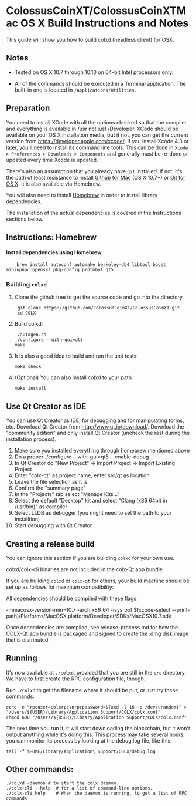 ColossusCoinXT/ColossusCoinXTMac OS X Build Instructions and Notes
====================================
This guide will show you how to build colxd (headless client) for OSX.

Notes
-----

* Tested on OS X 10.7 through 10.10 on 64-bit Intel processors only.

* All of the commands should be executed in a Terminal application. The
built-in one is located in `/Applications/Utilities`.

Preparation
-----------

You need to install XCode with all the options checked so that the compiler
and everything is available in /usr not just /Developer. XCode should be
available on your OS X installation media, but if not, you can get the
current version from https://developer.apple.com/xcode/. If you install
Xcode 4.3 or later, you'll need to install its command line tools. This can
be done in `Xcode > Preferences > Downloads > Components` and generally must
be re-done or updated every time Xcode is updated.

There's also an assumption that you already have `git` installed. If
not, it's the path of least resistance to install [Github for Mac](https://mac.github.com/)
(OS X 10.7+) or
[Git for OS X](https://code.google.com/p/git-osx-installer/). It is also
available via Homebrew.

You will also need to install [Homebrew](http://brew.sh) in order to install library
dependencies.

The installation of the actual dependencies is covered in the Instructions
sections below.

Instructions: Homebrew
----------------------

#### Install dependencies using Homebrew

        brew install autoconf automake berkeley-db4 libtool boost miniupnpc openssl pkg-config protobuf qt5

### Building `colxd`

1. Clone the github tree to get the source code and go into the directory.

        git clone https://github.com/ColossusCoinXT/ColossusCoinXT.git
        cd COLX

2.  Build colxd:

        ./autogen.sh
        ./configure --with-gui=qt5
        make

3.  It is also a good idea to build and run the unit tests:

        make check

4.  (Optional) You can also install colxd to your path:

        make install

Use Qt Creator as IDE
------------------------
You can use Qt Creator as IDE, for debugging and for manipulating forms, etc.
Download Qt Creator from http://www.qt.io/download/. Download the "community edition" and only install Qt Creator (uncheck the rest during the installation process).

1. Make sure you installed everything through homebrew mentioned above
2. Do a proper ./configure --with-gui=qt5 --enable-debug
3. In Qt Creator do "New Project" -> Import Project -> Import Existing Project
4. Enter "colx-qt" as project name, enter src/qt as location
5. Leave the file selection as it is
6. Confirm the "summary page"
7. In the "Projects" tab select "Manage Kits..."
8. Select the default "Desktop" kit and select "Clang (x86 64bit in /usr/bin)" as compiler
9. Select LLDB as debugger (you might need to set the path to your installtion)
10. Start debugging with Qt Creator

Creating a release build
------------------------
You can ignore this section if you are building `colxd` for your own use.

colxd/colx-cli binaries are not included in the colx-Qt.app bundle.

If you are building `colxd` or `colx-qt` for others, your build machine should be set up
as follows for maximum compatibility:

All dependencies should be compiled with these flags:

 -mmacosx-version-min=10.7
 -arch x86_64
 -isysroot $(xcode-select --print-path)/Platforms/MacOSX.platform/Developer/SDKs/MacOSX10.7.sdk

Once dependencies are compiled, see release-process.md for how the COLX-Qt.app
bundle is packaged and signed to create the .dmg disk image that is distributed.

Running
-------

It's now available at `./colxd`, provided that you are still in the `src`
directory. We have to first create the RPC configuration file, though.

Run `./colxd` to get the filename where it should be put, or just try these
commands:

    echo -e "rpcuser=colxrpc\nrpcpassword=$(xxd -l 16 -p /dev/urandom)" > "/Users/${USER}/Library/Application Support/COLX/colx.conf"
    chmod 600 "/Users/${USER}/Library/Application Support/COLX/colx.conf"

The next time you run it, it will start downloading the blockchain, but it won't
output anything while it's doing this. This process may take several hours;
you can monitor its process by looking at the debug.log file, like this:

    tail -f $HOME/Library/Application\ Support/COLX/debug.log

Other commands:
-------

    ./colxd -daemon # to start the colx daemon.
    ./colx-cli --help  # for a list of command-line options.
    ./colx-cli help    # When the daemon is running, to get a list of RPC commands
